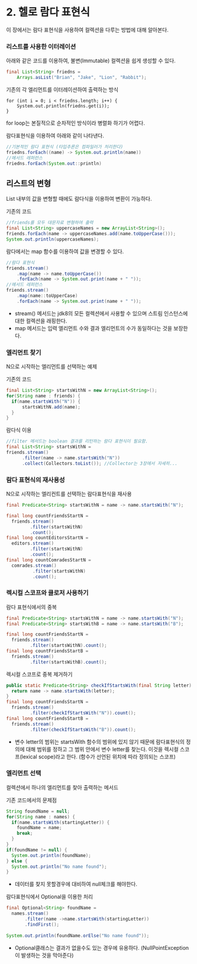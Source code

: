 # 2. 헬로 람다 표현식

이 장에서는 람다 표현식을 사용하여 컬렉션을 다루는 방법에 대해 알아본다.

### 리스트를 사용한 이터레이션

아래와 같은 코드를 이용하여, 불변\(Immutable\) 컬렉션을 쉽게 생성할 수 있다.

```java
final List<String> friedns = 
    Arrays.asList("Brian", "Jake", "Lion", "Rabbit");
```

기존의 각 엘리먼트를 이터레이션하여 출력하는 방식

```
for (int i = 0; i < friedns.length; i++) {
    System.out.println(friedns.get(i));
}
```

for loop는 본질적으로 순차적인 방식이라 병렬화 하기가 어렵다.

람다표현식을 이용하여 아래와 같이 나타낸다.

```java
//기본적인 람다 표현식 (타입추론은 컴파일러가 처리한다)
friedns.forEach((name) -> System.out.println(name))
//메서드 레퍼런스
friedns.forEach(System.out::println)
```

## 리스트의 변형

List 내부의 값을 변형할 때에도 람다식을 이용하여 변환이 가능하다.

기존의 코드

```java
//friends를 모두 대문자료 변형하여 출력
final List<String> uppercaseNames = new ArrayList<String>();
friends.forEach(name -> uppercaseNames.add(name.toUpperCase()));
System.out.println(uppercaseNames);
```

람다에서는 map 함수를 이용하여 값을 변경할 수 있다.

```java
//람다 표현식
friends.stream()
    .map(name -> name.toUpperCase())
    .forEach(name -> System.out.print(name + " "));     
//메서드 레퍼런스
friends.stream()
    .map(name::toUpperCase)
    .forEach(name -> System.out.print(name + " "));     
```

* stream\(\) 메서드는 jdk8의 모든 컬렉션에서 사용할 수 있으며 스트림 인스턴스에 대한 컬렉션을 래핑한다.
* map 메서드는 입력 엘리먼트 수와 결과 엘리먼트의 수가 동일하다는 것을 보장한다.

### 엘리먼트 찾기

N으로 시작하는 엘리먼트를 선택하는 예제

기존의 코드

```java
final List<String> startsWithN = new ArrayList<String>();
for(String name : friends) {
  if(name.startsWith("N")) {
      startsWithN.add(name);
  }
}
```

람다식 이용

```java
//filter 메서드는 boolean 결과를 리턴하는 람다 표현식이 필요함.
final List<String> startsWithN =
friends.stream()
      .filter(name -> name.startsWith("N"))
      .collect(Collectors.toList()); //Collector는 3장에서 자세히...
```



### 람다 표현식의 재사용성

N으로 시작하는 엘리컨트를 선택하는 람다표현식을 재사용

```java
final Predicate<String> startsWithN = name -> name.startsWith("N");

final long countFriendsStartN = 
  friends.stream()
         .filter(startsWithN)
         .count();
final long countEditorsStartN = 
  editors.stream()
         .filter(startsWithN)
         .count();
final long countComradesStartN = 
  comrades.stream()
          .filter(startsWithN)
          .count();
```



### 렉시컬 스코프와 클로저 사용하기

람다 표현식에서의 중복

```java
final Predicate<String> startsWithN = name -> name.startsWith("N");
final Predicate<String> startsWithB = name -> name.startsWith("B");

final long countFriendsStartN = 
  friends.stream()
         .filter(startsWithN).count();         
final long countFriendsStartB = 
  friends.stream()
         .filter(startsWithB).count();
```

렉시컬 스코프로 중복 제거하기

```java
public static Predicate<String> checkIfStartsWith(final String letter) {
  return name -> name.startsWith(letter);
}
final long countFriendsStartN =
  friends.stream()
         .filter(checkIfStartsWith("N")).count();
final long countFriendsStartB =
  friends.stream()
         .filter(checkIfStartsWith("B")).count();
```

* 변수 letter의 범위는 startsWith 함수의 범위에 있지 않기 때문에 람다표현식의 정의에 대해 범위를 정하고 그 범위 안에서 변수 letter를 찾는다. 이것을 렉시컬 스코프\(lexical scope\)라고 한다. \(함수가 선언된 위치에 따라 정의되는 스코프\)

### 엘리먼트 선택

컬렉션에서 하나의 엘리먼트를 찾아 출력하는 메서드

기존 코드에서의 문제점

```java
String foundName = null;
for(String name : names) {
  if(name.startsWith(startingLetter)) {
    foundName = name;
    break;
  }
}
if(foundName != null) {
  System.out.println(foundName);
} else {
  System.out.println("No name found");
}
```

* 데이터를 찾지 못할경우에 대비하여 null체크를 해야한다.



람다표현식에서 Optional을 이용한 처리

```java
final Optional<String> foundName = 
  names.stream()
       .filter(name ->name.startsWith(startingLetter))
       .findFirst();
  
System.out.println(foundName.orElse("No name found"));
```

* Optional클래스는 결과가 없을수도 있는 경우에 유용하다. \(NullPointException이 발생하는 것을 막아준다\)









